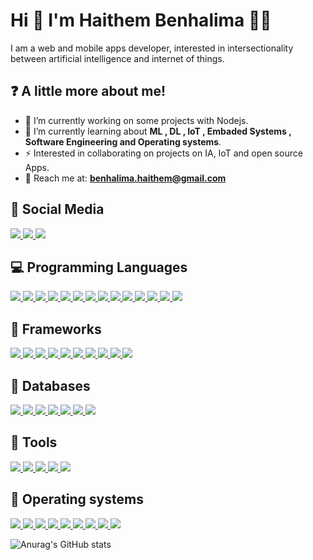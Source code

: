# Hi 👋 I'm Haithem Benhalima 👨‍💻

I am a web and mobile apps developer, interested in intersectionality between artificial intelligence and internet of things. 



## :question: A little more about me!


- 🔭 I’m currently working on some projects with Nodejs.
- 🌱 I’m currently learning about **ML , DL , IoT , Embaded Systems , Software Engineering and Operating systems**.
- ⚡ Interested in collaborating on projects on IA, IoT and open source Apps.
- 💬 Reach me at: **benhalima.haithem@gmail.com**


## :calling: Social Media


<a href="https://www.facebook.com/haithem.benhalima.3/">
  <img src="https://img.shields.io/badge/Facebook-1877F2?style=for-the-badge&logo=facebook&logoColor=white">
</a>
<a href="https://linkedin.com/in/haithem-benhalima">
  <img src="https://img.shields.io/badge/LinkedIn-0077B5?style=for-the-badge&logo=linkedin&logoColor=white">
</a>
<a href="https://t.me/haithem_benhalima">
  <img src="https://img.shields.io/badge/Telegram-0088CC?style=for-the-badge&logo=telegram&logoColor=white">
</a>

## :computer: Programming Languages


<a href="#">
  <img src="https://img.shields.io/badge/Python-3670A0?style=for-the-badge&logo=python&logoColor=ffdd54">
</a>
<a href="#">
  <img src="https://img.shields.io/badge/HTML5-E34F26?style=for-the-badge&logo=html5&logoColor=white">
</a>
<a href="#">
  <img src="https://img.shields.io/badge/CSS3-1572B6?style=for-the-badge&logo=css3&logoColor=white">
</a>
<a href="#">
  <img src="https://img.shields.io/badge/JavaScript-323330?style=for-the-badge&logo=javascript&logoColor=F7DF1E">
</a>
<a href="#">
  <img src="https://img.shields.io/badge/TypeScript-183db8?style=for-the-badge&logo=typescript&logoColor=white">
</a>
<a href="#">
  <img src="https://img.shields.io/badge/C/C++-00599C?style=for-the-badge&logo=c&logoColor=white">
</a>
<a href="#">
  <img src="https://img.shields.io/badge/Java-ED8B00?style=for-the-badge&logo=openjdk&logoColor=white">
</a>
<a href="#">
  <img src="https://img.shields.io/badge/Assembly-4F4F4F?style=for-the-badge&logo=assemblyscript&logoColor=white">
</a>
<a href="#">
  <img src="https://img.shields.io/badge/PHP-777BB4?style=for-the-badge&logo=php&logoColor=white">
</a>
<a href="#">
  <img src="https://img.shields.io/badge/Dart-0075BA?style=for-the-badge&logo=dart&logoColor=white">
</a>
<a href="#">
  <img src="https://img.shields.io/badge/Git-F05032?style=for-the-badge&logo=git&logoColor=white">
</a>
<a href="#">
  <img src="https://img.shields.io/badge/Shell_Script-121011?style=for-the-badge&logo=gnu-bash&logoColor=white">
</a>
<a href="#">
  <img src="https://img.shields.io/badge/LaTeX-47A141?style=for-the-badge&logo=LaTeX&logoColor=white">
</a>
<a href="#">
  <img src="https://img.shields.io/badge/Markdown-000000?style=for-the-badge&logo=markdown&logoColor=white">
</a>


## :sparkler: Frameworks




<a href="#">
  <img src="https://img.shields.io/badge/flutter-1995C4?style=for-the-badge&logo=flutter&logoColor=white">
</a>
<a href="#">
  <img src="https://img.shields.io/badge/React.js-50667C?style=for-the-badge&logo=react&logoColor=#61dbfb">
</a>
<a href="#">
  <img src="https://img.shields.io/badge/Next.js-000000?style=for-the-badge&logo=next.js&logoColor=#61dbfb">
</a>
<a href="#">
  <img src="https://img.shields.io/badge/Express.js-50667C?style=for-the-badge&logo=express&logoColor=#61dbfb">
</a>
<a href="#">
  <img src="https://img.shields.io/badge/fastapi-059286?style=for-the-badge&logo=fastapi&logoColor=f7f7f7">
</a>
<a href="#">
  <img src="https://img.shields.io/badge/Nest.js-ea2856?style=for-the-badge&logo=nestjs&logoColor=#61dbfb">
</a>
<a href="#">
  <img src="https://img.shields.io/badge/Jest.js-34a600?style=for-the-badge&logo=jest&logoColor=white">
</a>
<a href="#">
  <img src="https://img.shields.io/badge/Tailwind_CSS-38B2AC?style=for-the-badge&logo=tailwind-css&logoColor=white">
</a>
<a href="#">
  <img src="https://img.shields.io/badge/Bootstrap-563D7C?style=for-the-badge&logo=bootstrap&logoColor=white">
</a>
<a href="#">
  <img src="https://img.shields.io/badge/mui-0032d6?style=for-the-badge&logo=mui&logoColor=white">
</a>


## :battery: Databases

<a href="#">
  <img src="https://img.shields.io/badge/MySQL-00000F?style=for-the-badge&logo=mysql&logoColor=white">
</a>
<a href="#">
  <img src="https://img.shields.io/badge/PostgreSQL-183db8?style=for-the-badge&logo=postgresql&logoColor=white">
</a>
<a href="#">
  <img src="https://img.shields.io/badge/MongoDB-white?style=for-the-badge&logo=mongodb&logoColor=4EA94B">
</a>
<a href="#">
  <img src="https://img.shields.io/badge/SQLite-07405E?style=for-the-badge&logo=sqlite&logoColor=white">
</a>
<a href="#">
  <img src="https://img.shields.io/badge/Hive-23BAD1?style=for-the-badge&logo=hive&logoColor=white">
</a>
<a href="#">
  <img src="https://img.shields.io/badge/Redis-cf1515?style=for-the-badge&logo=redis&logoColor=white">
</a>
<a href="#">
  <img src="https://img.shields.io/badge/Firebase-EACF10?style=for-the-badge&logo=firebase&logoColor=black">
</a>


## :wrench: Tools

<a href="#">
  <img src="https://img.shields.io/badge/node.js-509941?style=for-the-badge&logo=node.js&logoColor=f7f7f7">
</a>
<a href="#">
  <img src="https://img.shields.io/badge/docker-008de1?style=for-the-badge&logo=docker&logoColor=f7f7f7">
</a>
<a href="#">
  <img src="https://img.shields.io/badge/Jupyter-F37626.svg?&style=for-the-badge&logo=Jupyter&logoColor=white">
</a>
<a href="#">
  <img src="https://img.shields.io/badge/Google Colab-F9AB00?style=for-the-badge&logo=googlecolab&color=525252">
</a>
<a href="#">
  <img src="https://img.shields.io/badge/Figma-AE06B9?style=for-the-badge&logo=figma&logoColor=white">
</a>  


## :rocket: Operating systems

<a href="#">
  <img src="https://img.shields.io/badge/windows-1183D2?style=for-the-badge&logo=windows&logoColor=white">
</a>  
<a href="#">
  <img src="https://img.shields.io/badge/debian-B71E09?style=for-the-badge&logo=debian&logoColor=white">
</a>  
<a href="#">
  <img src="https://img.shields.io/badge/ubuntu-D57210?style=for-the-badge&logo=ubuntu&logoColor=white">
</a>  
<a href="#">
  <img src="https://img.shields.io/badge/Mx%20linux-222222?style=for-the-badge&logo=mxlinux&logoColor=white">
</a>  
<a href="#">
  <img src="https://img.shields.io/badge/kali%20linux-091E46?style=for-the-badge&logo=kalilinux&logoColor=white">
</a>  
<a href="#">
  <img src="https://img.shields.io/badge/arch%20linux-192A68?style=for-the-badge&logo=archlinux&logoColor=white">
</a>
<a href="#">
  <img src="https://img.shields.io/badge/Manjaro-128C01?style=for-the-badge&logo=manjaro&logoColor=white">
</a>  
<a href="#">
  <img src="https://img.shields.io/badge/fedora-0A1A6A?style=for-the-badge&logo=fedora&logoColor=white">
</a>
<a href="#">
  <img src="https://img.shields.io/badge/linux%20mint-08C140?style=for-the-badge&logo=linuxmint&logoColor=white">
</a>


![Anurag's GitHub stats](https://github-readme-stats.vercel.app/api?username=haithembenhalima&show_icons=true&theme=radical)
